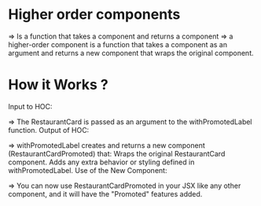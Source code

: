 # Higher order components 
 => Is a function that takes a component and returns a component   => a higher-order component is a function that takes a component as an argument and returns a new component that wraps the original component.
 
# How it Works ?
Input to HOC:

=> The RestaurantCard is passed as an argument to the withPromotedLabel function.
Output of HOC:

=> withPromotedLabel creates and returns a new component (RestaurantCardPromoted) that:
Wraps the original RestaurantCard component.
Adds any extra behavior or styling defined in withPromotedLabel.
Use of the New Component:

=> You can now use RestaurantCardPromoted in your JSX like any other component, and it will have the "Promoted" features added. 